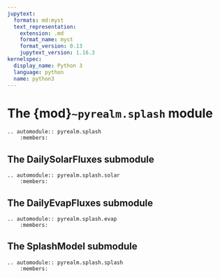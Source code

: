 ```yaml
---
jupytext:
  formats: md:myst
  text_representation:
    extension: .md
    format_name: myst
    format_version: 0.13
    jupytext_version: 1.16.3
kernelspec:
  display_name: Python 3
  language: python
  name: python3
---
```


# The {mod}`~pyrealm.splash` module

```{eval-rst}
.. automodule:: pyrealm.splash
    :members:
```

## The DailySolarFluxes submodule

```{eval-rst}
.. automodule:: pyrealm.splash.solar
    :members:
```

## The DailyEvapFluxes submodule

```{eval-rst}
.. automodule:: pyrealm.splash.evap
    :members:
```

## The SplashModel submodule

```{eval-rst}
.. automodule:: pyrealm.splash.splash
    :members:
```

